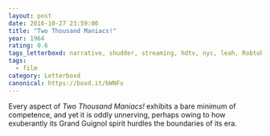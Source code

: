 ```yaml
---
layout: post 
date: 2016-10-27 23:59:00
title: "Two Thousand Maniacs!"
year: 1964
rating: 0.6
tags_letterboxd: narrative, shudder, streaming, hdtv, nyc, leah, Robtober
tags:
  - film
category: Letterboxd
canonical: https://boxd.it/bWNFx
---
```


Every aspect of <cite>Two Thousand Maniacs!</cite> exhibits a bare minimum of competence, and yet it is oddly unnerving, perhaps owing to how exuberantly its Grand Guignol spirit hurdles the boundaries of its era.
